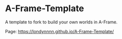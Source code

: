 # A-Frame-Template
A template to fork to build your own worlds in A-Frame.

Page: 
https://londynnnn.github.io/A-Frame-Template/
